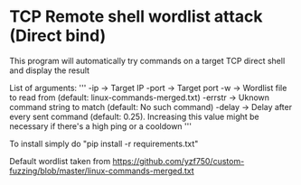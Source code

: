 # TCP Remote shell wordlist attack (Direct bind)

This program will automatically try commands on a target TCP direct shell and display the result

List of arguments:
'''
  -ip -> Target IP
  -port -> Target port
  -w -> Wordlist file to read from (default: linux-commands-merged.txt)
  -errstr -> Uknown command string to match (default: No such command)
  -delay -> Delay after every sent command (default: 0.25). Increasing this value might be necessary if there's a high ping or a cooldown
'''

To install simply do "pip install -r requirements.txt"

Default wordlist taken from https://github.com/yzf750/custom-fuzzing/blob/master/linux-commands-merged.txt
